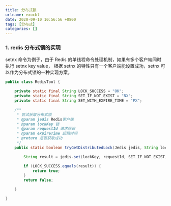 ```yaml
---
title: 分布式锁
urlname: exocbl
date: 2020-09-10 10:56:56 +0800
tags: [分布式]
categories: []
---
```


### 1. redis 分布式锁的实现

setnx 命令为例子，由于 Redis 的单线程命令处理机制，如果有多个客户端同时执行 setnx key value，
根据 setnx 的特性只有一个客户端能设置成功，setnx 可以作为分布式锁的一种实现方案。

```java
public class RedisTool {

    private static final String LOCK_SUCCESS = "OK";
    private static final String SET_IF_NOT_EXIST = "NX";
    private static final String SET_WITH_EXPIRE_TIME = "PX";

    /**
     * 尝试获取分布式锁
     * @param jedis Redis客户端
     * @param lockKey 锁
     * @param requestId 请求标识
     * @param expireTime 超期时间
     * @return 是否获取成功
     */
    public static boolean tryGetDistributedLock(Jedis jedis, String lockKey, String requestId, int expireTime) {

        String result = jedis.set(lockKey, requestId, SET_IF_NOT_EXIST, SET_WITH_EXPIRE_TIME, expireTime);

        if (LOCK_SUCCESS.equals(result)) {
            return true;
        }
        return false;

    }

}
```
